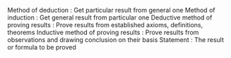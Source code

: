 Method of deduction : Get particular result from general one
Method of induction : Get general result from particular one
Deductive method of proving results : Prove results from established axioms, definitions, theorems
Inductive method of proving results : Prove results from observations and drawing conclusion on their basis
Statement : The result or formula to be proved
